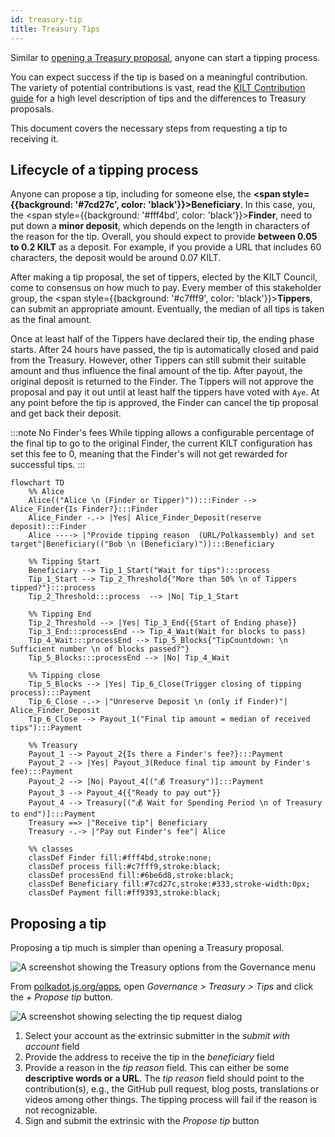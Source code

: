 ```yaml
---
id: treasury-tip
title: Treasury Tips
---
```


Similar to [opening a Treasury proposal](./03_treasury_proposal.md), anyone can start a tipping process.

You can expect success if the tip is based on a meaningful contribution.
The variety of potential contributions is vast, read the [KILT Contribution guide](/develop/contribute) for a high level description of tips and the differences to Treasury proposals.

This document covers the necessary steps from requesting a tip to receiving it.

## Lifecycle of a tipping process

Anyone can propose a tip, including for someone else, the **<span style={{background: '#7cd27c', color: 'black'}}>Beneficiary</span>**.
In this case, you, the <span style={{background: '#fff4bd', color: 'black'}}>**Finder**</span>, need to put down a **minor deposit**, which depends on the length in characters of the reason for the tip.
Overall, you should expect to provide **between 0.05 to 0.2 KILT** as a deposit.
For example, if you provide a URL that includes 60 characters, the deposit would be around 0.07 KILT.

After making a tip proposal, the set of tippers, elected by the KILT Council, come to consensus on how much to pay.
Every member of this stakeholder group, the <span style={{background: '#c7fff9', color: 'black'}}>**Tippers**</span>, can submit an appropriate amount.
Eventually, the median of all tips is taken as the final amount.

Once at least half of the Tippers have declared their tip, the ending phase starts.
After 24 hours have passed, the tip is automatically closed and paid from the Treasury.
However, other Tippers can still submit their suitable amount and thus influence the final amount of the tip.
After payout, the original deposit is returned to the Finder.
The Tippers will not approve the proposal and pay it out until at least half the tippers have voted with `Aye`. At any point before the tip is approved, the Finder can cancel the tip proposal and get back their deposit.

:::note No Finder's fees
While tipping allows a configurable percentage of the final tip to go to the original Finder, the current KILT configuration has set this fee to 0, meaning that the Finder's will not get rewarded for successful tips.
:::

```mermaid
flowchart TD
    %% Alice
    Alice(("Alice \n (Finder or Tipper)")):::Finder --> Alice_Finder{Is Finder?}:::Finder
    Alice_Finder -.-> |Yes| Alice_Finder_Deposit(reserve deposit):::Finder
    Alice ----> |"Provide tipping reason  (URL/Polkassembly) and set target"|Beneficiary(("Bob \n (Beneficiary)")):::Beneficiary

    %% Tipping Start
    Beneficiary --> Tip_1_Start("Wait for tips"):::process
    Tip_1_Start --> Tip_2_Threshold{"More than 50% \n of Tippers tipped?"}:::process
    Tip_2_Threshold:::process  --> |No| Tip_1_Start

    %% Tipping End
    Tip_2_Threshold --> |Yes| Tip_3_End{{Start of Ending phase}}
    Tip_3_End:::processEnd --> Tip_4_Wait(Wait for blocks to pass)
    Tip_4_Wait:::processEnd --> Tip_5_Blocks{"TipCountdown: \n Sufficient number \n of blocks passed?"}
    Tip_5_Blocks:::processEnd --> |No| Tip_4_Wait

    %% Tipping close
    Tip_5_Blocks --> |Yes| Tip_6_Close(Trigger closing of tipping process):::Payment
    Tip_6_Close -.-> |"Unreserve Deposit \n (only if Finder)"| Alice_Finder_Deposit
    Tip_6_Close --> Payout_1("Final tip amount = median of received tips"):::Payment

    %% Treasury
    Payout_1 --> Payout_2{Is there a Finder's fee?}:::Payment
    Payout_2 --> |Yes| Payout_3(Reduce final tip amount by Finder's fee):::Payment
    Payout_2 --> |No| Payout_4[("💰 Treasury")]:::Payment
    Payout_3 --> Payout_4{{"Ready to pay out"}}
    Payout_4 --> Treasury[("💰 Wait for Spending Period \n of Treasury to end")]:::Payment
    Treasury ==> |"Receive tip"| Beneficiary
    Treasury -.-> |"Pay out Finder's fee"| Alice

    %% classes
    classDef Finder fill:#fff4bd,stroke:none;
    classDef process fill:#c7fff9,stroke:black;
    classDef processEnd fill:#6be6d8,stroke:black;
    classDef Beneficiary fill:#7cd27c,stroke:#333,stroke-width:0px;
    classDef Payment fill:#ff9393,stroke:black;
```

## Proposing a tip

Proposing a tip much is simpler than opening a Treasury proposal.

![A screenshot showing the Treasury options from the Governance menu](@site/static/img/chain/tipping-navigation.png)

From [polkadot.js.org/apps](https://polkadot.js.org/apps), open _Governance > Treasury > Tips_ and click the _+ Propose tip_ button.

![A screenshot showing selecting the tip request dialog](@site/static/img/chain/tipping-extrinsic.png)

1. Select your account as the extrinsic submitter in the _submit with account_ field
2. Provide the address to receive the tip in the _beneficiary_ field
3. Provide a reason in the _tip reason_ field. This can either be some **descriptive words or a URL**. The _tip reason_ field should point to the contribution(s), e.g., the GitHub pull request, blog posts, translations or videos among other things. The tipping process will fail if the reason is not recognizable.
4. Sign and submit the extrinsic with the _Propose tip_ button